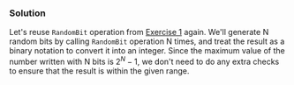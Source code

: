 ﻿### Solution

Let's reuse `RandomBit` operation from [Exercise 1](#Exercise-1:-Generate-a-single-random-bit) again.
We'll generate N random bits by calling `RandomBit` operation N times, and treat the result as a binary notation to convert it into an integer.
Since the maximum value of the number written with N bits is $2^N - 1$, we don't need to do any extra checks to ensure that the result is within the given range.
